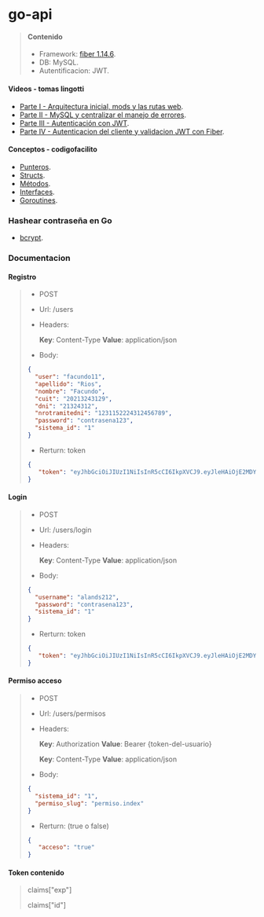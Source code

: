 # go-api

> #### Contenido
>
> - Framework: [fiber 1.14.6](https://docs.gofiber.io/v/1.x/).
> - DB: MySQL.
> - Autentificacion: JWT.

#### Videos - tomas lingotti
- [Parte I - Arquitectura inicial, mods y las rutas web](https://www.youtube.com/watch?v=vQtkgavdxk4).
- [Parte II - MySQL y centralizar el manejo de errores](https://www.youtube.com/watch?v=hhpR825EXAY).
- [Parte III - Autenticación con JWT](https://www.youtube.com/watch?v=LXr1RJaaGhA).
- [Parte IV - Autenticacion del cliente y validacion JWT con Fiber](https://www.youtube.com/watch?v=3Uscn6CNEVU).


#### Conceptos - codigofacilito
- [Punteros](https://www.youtube.com/watch?v=V0cdxZCEzHE).
- [Structs](https://www.youtube.com/watch?v=aBkPQr2VTMc).
- [Métodos](https://www.youtube.com/watch?v=quA5nX8mceY).
- [Interfaces](https://www.youtube.com/watch?v=OeCtHLvf-Eo).
- [Goroutines](https://www.youtube.com/watch?v=rF3VP10S9SM).


### Hashear contraseña en Go
- [bcrypt](https://parzibyte.me/blog/2018/05/31/hasheando-comprobando-contrasenas-golang/).



### Documentacion

#### Registro

>
> - POST
>
> - Url: /users
>
> - Headers:
>
>   **Key**: Content-Type  **Value**: application/json
>
> - Body:
>
>```json
> {
>	"user": "facundo11",
>	"apellido": "Rios",
>	"nombre": "Facundo",
>	"cuit": "20213243129",
>	"dni": "21324312",
>	"nrotramitedni": "1231152224312456789",
>	"password": "contrasena123",
>	"sistema_id": "1"
> }
>```
>
> - Rerturn: token
>
>```json
> {
>    "token": "eyJhbGciOiJIUzI1NiIsInR5cCI6IkpXVCJ9.eyJleHAiOjE2MDY2NTQ3NzUsImlkIjoiNiJ9.BJmXeGbZtikI2JtXst6s1ogP6L-y4n9Mi79SwdsHtHI"
> }
>```
>

#### Login

>
> - POST
>
> - Url: /users/login
>
> - Headers:
>
>   **Key**: Content-Type  **Value**: application/json
>
> - Body:
>
>```json
> {
>	"username": "alands212",
>	"password": "contrasena123",
>	"sistema_id": "1"
> }
>```
>
> - Rerturn: token
>```json
> {
>    "token": "eyJhbGciOiJIUzI1NiIsInR5cCI6IkpXVCJ9.eyJleHAiOjE2MDY2NTUwNjUsImlkIjoiMSJ9.lIXRoxQGpywGeyp7r98aSrjPIGmQ22utaH2-aeK9X0o"
> }
>```
>



#### Permiso acceso

>
> - POST
>
> - Url: /users/permisos
>
> - Headers:
>
>   **Key**: Authorization  **Value**: Bearer {token-del-usuario}
>
>   **Key**: Content-Type  **Value**: application/json
>
> - Body:
>
>```json
> {
>	"sistema_id": "1",
>	"permiso_slug": "permiso.index"
> }
>```
>
> - Rerturn: (true o false)
>```json
> {
>    "acceso": "true"
> }
>```
>

#### Token contenido

>
>	claims["exp"]
>
>	claims["id"]
>
